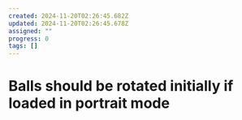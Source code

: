 ```yaml
---
created: 2024-11-20T02:26:45.682Z
updated: 2024-11-20T02:26:45.678Z
assigned: ""
progress: 0
tags: []
---
```


# Balls should be rotated initially if loaded in portrait mode
